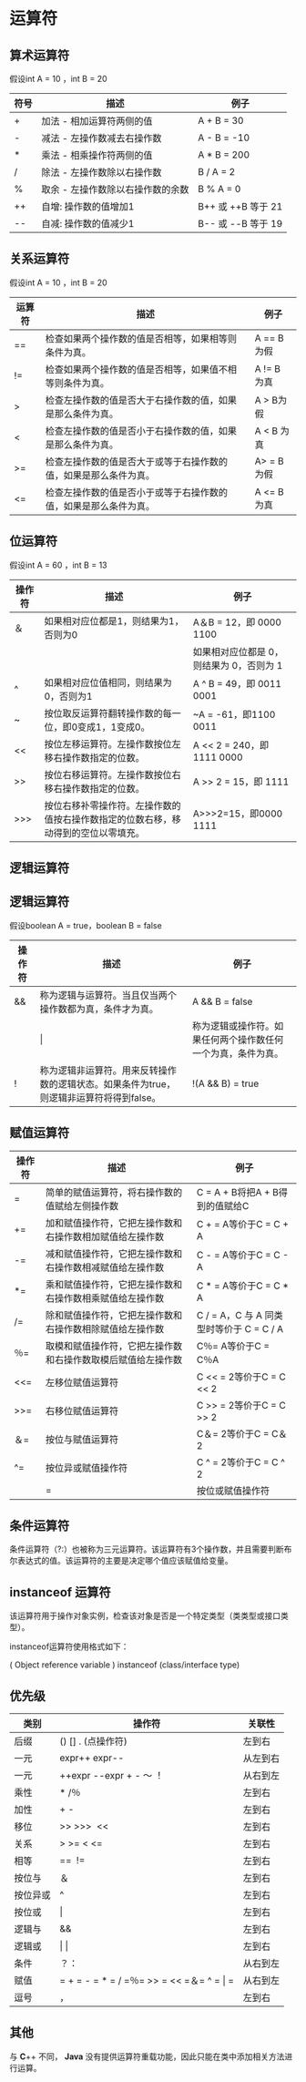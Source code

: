 # 运算符

## 算术运算符

假设int A = 10 ，int B = 20

| 符号  | 描述                 | 例子              |
| --- | ------------------ | --------------- |
| +   | 加法 - 相加运算符两侧的值     | A + B = 30      |
| -   | 减法 - 左操作数减去右操作数    | A - B = -10     |
| *   | 乘法 - 相乘操作符两侧的值     | A * B = 200     |
| /   | 除法 - 左操作数除以右操作数    | B / A = 2       |
| %   | 取余 - 左操作数除以右操作数的余数 | B % A = 0       |
| ++  | 自增: 操作数的值增加1       | B++ 或 ++B 等于 21 |
| --  | 自减: 操作数的值减少1       | B-- 或 --B 等于 19 |

## 关系运算符

假设int A = 10 ，int B = 20

| 运算符 | 描述                               | 例子        |
| --- | -------------------------------- | --------- |
| ==  | 检查如果两个操作数的值是否相等，如果相等则条件为真。       | A == B为假  |
| !=  | 检查如果两个操作数的值是否相等，如果值不相等则条件为真。     | A != B 为真 |
| >   | 检查左操作数的值是否大于右操作数的值，如果是那么条件为真。    | A > B为假   |
| <   | 检查左操作数的值是否小于右操作数的值，如果是那么条件为真。    | A < B 为真  |
| >=  | 检查左操作数的值是否大于或等于右操作数的值，如果是那么条件为真。 | A> = B 为假 |
| <=  | 检查左操作数的值是否小于或等于右操作数的值，如果是那么条件为真。 | A <= B 为真 |

## 位运算符

假设int A = 60 ，int B = 13

| 操作符 | 描述                                        | 例子                       |
| --- | ----------------------------------------- | ------------------------ |
| ＆   | 如果相对应位都是1，则结果为1，否则为0                      | A＆B = 12，即 0000 1100     |
|     |                                           | 如果相对应位都是 0，则结果为 0，否则为 1  |
| ^   | 如果相对应位值相同，则结果为0，否则为1                      | A ^ B = 49，即 0011 0001   |
| ~   | 按位取反运算符翻转操作数的每一位，即0变成1，1变成0。              | ~A = -61，即1100 0011      |
| <<  | 按位左移运算符。左操作数按位左移右操作数指定的位数。                | A << 2 = 240，即 1111 0000 |
| >>  | 按位右移运算符。左操作数按位右移右操作数指定的位数。                | A >> 2 = 15，即 1111       |
| >>> | 按位右移补零操作符。左操作数的值按右操作数指定的位数右移，移动得到的空位以零填充。 | A>>>2=15，即0000 1111      |

## 逻辑运算符

## 逻辑运算符

假设boolean A = true，boolean B = false

| 操作符 | 描述                                               | 例子                             |
| --- | ------------------------------------------------ | ------------------------------ |
| &&  | 称为逻辑与运算符。当且仅当两个操作数都为真，条件才为真。                     | A && B = false                 |
|     | \|                                               | 称为逻辑或操作符。如果任何两个操作数任何一个为真，条件为真。 |
| !   | 称为逻辑非运算符。用来反转操作数的逻辑状态。如果条件为true，则逻辑非运算符将得到false。 | !(A && B) = true               |

## 赋值运算符

| 操作符 | 描述                             | 例子                              |
| --- | ------------------------------ | ------------------------------- |
| =   | 简单的赋值运算符，将右操作数的值赋给左侧操作数        | C = A + B将把A + B得到的值赋给C         |
| +=  | 加和赋值操作符，它把左操作数和右操作数相加赋值给左操作数   | C + = A等价于C = C + A             |
| -=  | 减和赋值操作符，它把左操作数和右操作数相减赋值给左操作数   | C - = A等价于C = C - A             |
| *=  | 乘和赋值操作符，它把左操作数和右操作数相乘赋值给左操作数   | C * = A等价于C = C * A             |
| /=  | 除和赋值操作符，它把左操作数和右操作数相除赋值给左操作数   | C / = A，C 与 A 同类型时等价于 C = C / A |
| ％=  | 取模和赋值操作符，它把左操作数和右操作数取模后赋值给左操作数 | C％= A等价于C = C％A                 |
| <<= | 左移位赋值运算符                       | C << = 2等价于C = C << 2           |
| >>= | 右移位赋值运算符                       | C >> = 2等价于C = C >> 2           |
| ＆=  | 按位与赋值运算符                       | C＆= 2等价于C = C＆2                 |
| ^=  | 按位异或赋值操作符                      | C ^ = 2等价于C = C ^ 2             |
|     | =                              | 按位或赋值操作符                        |

## 条件运算符

条件运算符（?:）也被称为三元运算符。该运算符有3个操作数，并且需要判断布尔表达式的值。该运算符的主要是决定哪个值应该赋值给变量。

## instanceof 运算符

该运算符用于操作对象实例，检查该对象是否是一个特定类型（类类型或接口类型）。

instanceof运算符使用格式如下：

( Object reference variable ) instanceof  (class/interface type)

## 优先级

| 类别   | 操作符                                      | 关联性  |
| ---- | ---------------------------------------- | ---- |
| 后缀   | () [] . (点操作符)                           | 左到右  |
| 一元   | expr++ expr--                            | 从左到右 |
| 一元   | ++expr --expr + - ～ ！                    | 从右到左 |
| 乘性   | * /％                                     | 左到右  |
| 加性   | + -                                      | 左到右  |
| 移位   | >> >>>  <<                               | 左到右  |
| 关系   | > >= < <=                                | 左到右  |
| 相等   | ==  !=                                   | 左到右  |
| 按位与  | ＆                                        | 左到右  |
| 按位异或 | ^                                        | 左到右  |
| 按位或  | \|                                       | 左到右  |
| 逻辑与  | &&                                       | 左到右  |
| 逻辑或  | \| \|                                    | 左到右  |
| 条件   | ？：                                       | 从右到左 |
| 赋值   | = + = - = * = / =％= >> = << =＆= ^ = \| = | 从右到左 |
| 逗号   | ，                                        | 左到右  |

## 其他

与 **C**++ 不同， **Java** 没有提供运算符重载功能，因此只能在类中添加相关方法进行运算。
